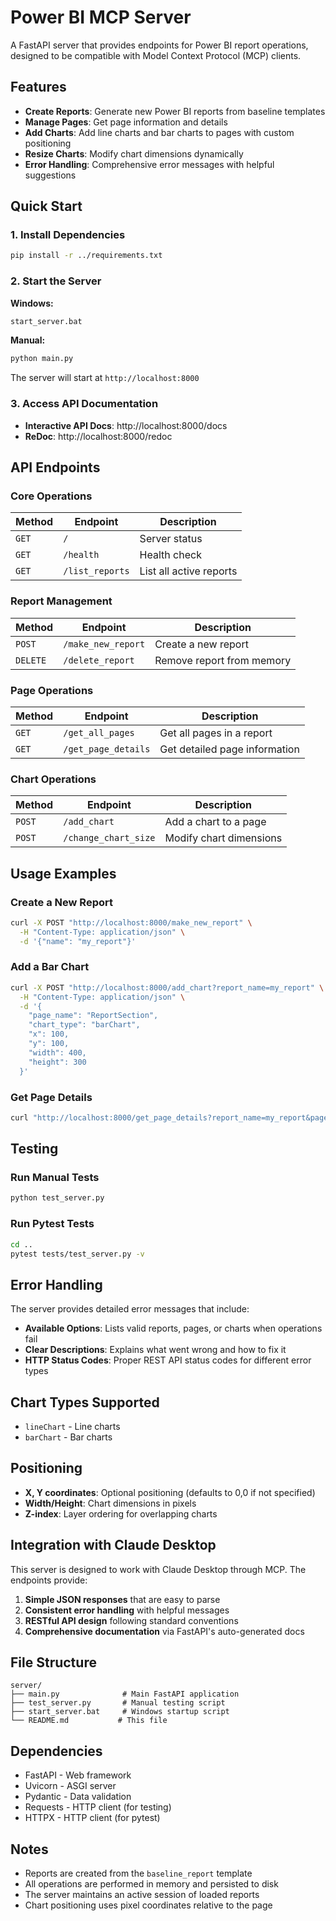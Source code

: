 # Power BI MCP Server

A FastAPI server that provides endpoints for Power BI report operations, designed to be compatible with Model Context Protocol (MCP) clients.

## Features

- **Create Reports**: Generate new Power BI reports from baseline templates
- **Manage Pages**: Get page information and details
- **Add Charts**: Add line charts and bar charts to pages with custom positioning
- **Resize Charts**: Modify chart dimensions dynamically
- **Error Handling**: Comprehensive error messages with helpful suggestions

## Quick Start

### 1. Install Dependencies

```bash
pip install -r ../requirements.txt
```

### 2. Start the Server

**Windows:**

```bash
start_server.bat
```

**Manual:**

```bash
python main.py
```

The server will start at `http://localhost:8000`

### 3. Access API Documentation

- **Interactive API Docs**: http://localhost:8000/docs
- **ReDoc**: http://localhost:8000/redoc

## API Endpoints

### Core Operations

| Method | Endpoint        | Description             |
| ------ | --------------- | ----------------------- |
| `GET`  | `/`             | Server status           |
| `GET`  | `/health`       | Health check            |
| `GET`  | `/list_reports` | List all active reports |

### Report Management

| Method   | Endpoint           | Description               |
| -------- | ------------------ | ------------------------- |
| `POST`   | `/make_new_report` | Create a new report       |
| `DELETE` | `/delete_report`   | Remove report from memory |

### Page Operations

| Method | Endpoint            | Description                   |
| ------ | ------------------- | ----------------------------- |
| `GET`  | `/get_all_pages`    | Get all pages in a report     |
| `GET`  | `/get_page_details` | Get detailed page information |

### Chart Operations

| Method | Endpoint             | Description             |
| ------ | -------------------- | ----------------------- |
| `POST` | `/add_chart`         | Add a chart to a page   |
| `POST` | `/change_chart_size` | Modify chart dimensions |

## Usage Examples

### Create a New Report

```bash
curl -X POST "http://localhost:8000/make_new_report" \
  -H "Content-Type: application/json" \
  -d '{"name": "my_report"}'
```

### Add a Bar Chart

```bash
curl -X POST "http://localhost:8000/add_chart?report_name=my_report" \
  -H "Content-Type: application/json" \
  -d '{
    "page_name": "ReportSection",
    "chart_type": "barChart",
    "x": 100,
    "y": 100,
    "width": 400,
    "height": 300
  }'
```

### Get Page Details

```bash
curl "http://localhost:8000/get_page_details?report_name=my_report&page_name=ReportSection"
```

## Testing

### Run Manual Tests

```bash
python test_server.py
```

### Run Pytest Tests

```bash
cd ..
pytest tests/test_server.py -v
```

## Error Handling

The server provides detailed error messages that include:

- **Available Options**: Lists valid reports, pages, or charts when operations fail
- **Clear Descriptions**: Explains what went wrong and how to fix it
- **HTTP Status Codes**: Proper REST API status codes for different error types

## Chart Types Supported

- `lineChart` - Line charts
- `barChart` - Bar charts

## Positioning

- **X, Y coordinates**: Optional positioning (defaults to 0,0 if not specified)
- **Width/Height**: Chart dimensions in pixels
- **Z-index**: Layer ordering for overlapping charts

## Integration with Claude Desktop

This server is designed to work with Claude Desktop through MCP. The endpoints provide:

1. **Simple JSON responses** that are easy to parse
2. **Consistent error handling** with helpful messages
3. **RESTful API design** following standard conventions
4. **Comprehensive documentation** via FastAPI's auto-generated docs

## File Structure

```
server/
├── main.py              # Main FastAPI application
├── test_server.py       # Manual testing script
├── start_server.bat     # Windows startup script
└── README.md           # This file
```

## Dependencies

- FastAPI - Web framework
- Uvicorn - ASGI server
- Pydantic - Data validation
- Requests - HTTP client (for testing)
- HTTPX - HTTP client (for pytest)

## Notes

- Reports are created from the `baseline_report` template
- All operations are performed in memory and persisted to disk
- The server maintains an active session of loaded reports
- Chart positioning uses pixel coordinates relative to the page
